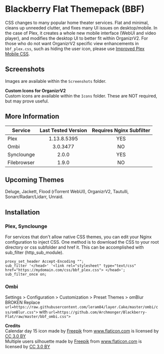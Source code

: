 # Blackberry Flat Themepack (BBF)
CSS changes to many popular home theater services. Flat and minimal, cleans up unneeded clutter, and fixes many UI issues on desktop/mobile. In the case of Plex, it creates a whole new mobile interface (WebUI and video player), and modifies the desktop UI to better fit within OrganizrV2. For those who do not want OrganizrV2 specific view enhancements in `bbf_plex.css`, such as hiding the user icon, please use [Improved Plex Mobile CSS](https://github.com/Archmonger/Improved-Plex-Mobile-CSS).

## **Screenshots**<br/>
Images are available within the `Screenshots` folder.

**Custom Icons for OrganizrV2**<br/>
Custom icons are available within the `Icons` folder. These are NOT required, but may prove useful.

## **More Information**

| Service | Last Tested Version | Requires Nginx Subfilter |
| ------------- | :-------------: | :-------------: |
| Plex | 1.13.8.5395 | YES |
| Ombi | 3.0.3477 | NO |
| Synclounge | 2.0.0 | YES |
| Filebrowser | 1.9.0  | NO |

## **Upcoming Themes**<br/>
Deluge, Jackett, Flood (rTorrent WebUI), OrganizrV2, Tautulli, Sonarr/Radarr/Lidarr, Unraid.

## **Installation**<br/>
### Plex, Synclounge<br/>
For services that don't allow native CSS themes, you can edit your Nginx configuration to inject CSS. One method is to download the CSS to your root directory or css subfolder and href it. This can be accomplished with sub_filter (http_sub_module). 
```
proxy_set_header Accept-Encoding "";
sub_filter '</head>' '<link rel="stylesheet" type="text/css" href="https://mydomain.com/css/bbf_plex.css"> </head>';
sub_filter_once on;
```
### Ombi<br/>
Settings > Configuration > Customization > Preset Themes > omBlur BROKEN
Replace `url=https://raw.githubusercontent.com/leram84/layer.Cake/master/ombi/css/omBlur.css">`
with `url=https://github.com/Archmonger/Blackberry-Flat/raw/master/bbf_ombi.css">`

**Credits**<br/>
Calendar day 15 icon made by [Freepik](https://www.flaticon.com/authors/freepik) from www.flaticon.com is licensed by [CC 3.0 BY](https://creativecommons.org/licenses/by/3.0/)
<br/>Multiple users silhouette made by [Freepik](https://www.flaticon.com/authors/freepik) from www.flaticon.com is licensed by [CC 3.0 BY](https://creativecommons.org/licenses/by/3.0/)
